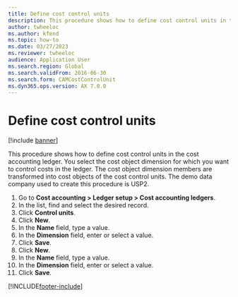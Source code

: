 ```yaml
---
title: Define cost control units
description: This procedure shows how to define cost control units in the cost accounting ledger, including a step-by-step process for defining control units.
author: twheeloc
ms.author: kfend
ms.topic: how-to
ms.date: 03/27/2023
ms.reviewer: twheeloc
audience: Application User
ms.search.region: Global
ms.search.validFrom: 2016-06-30
ms.search.form: CAMCostControlUnit
ms.dyn365.ops.version: AX 7.0.0
---
```


# Define cost control units

[!include [banner](../../includes/banner.md)]

This procedure shows how to define cost control units in the cost accounting ledger. You select the cost object dimension for which you want to control costs in the ledger. The cost object dimension members are transformed into cost objects of the cost control units. The demo data company used to create this procedure is USP2.

1. Go to **Cost accounting > Ledger setup > Cost accounting ledgers**.
2. In the list, find and select the desired record.
3. Click **Control units**.
4. Click **New**.
5. In the **Name** field, type a value.
6. In the **Dimension** field, enter or select a value.
7. Click **Save**.
8. Click **New**.
9. In the **Name** field, type a value.
10. In the **Dimension** field, enter or select a value.
11. Click **Save**.



[!INCLUDE[footer-include](../../../includes/footer-banner.md)]
